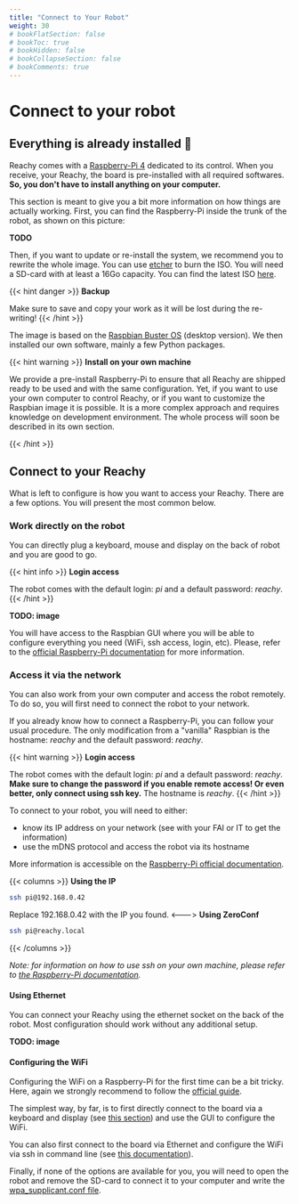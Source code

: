 ```yaml
---
title: "Connect to Your Robot"
weight: 30
# bookFlatSection: false
# bookToc: true
# bookHidden: false
# bookCollapseSection: false
# bookComments: true
---
```


# Connect to your robot

## Everything is already installed :tada:

Reachy comes with a [Raspberry-Pi 4](https://www.raspberrypi.org) dedicated to its control. When you receive, your Reachy, the board is pre-installed with all required softwares. **So, you don't have to install anything on your computer.**

This section is meant to give you a bit more information on how things are actually working. First, you can find the Raspberry-Pi inside the trunk of the robot, as shown on this picture:

**TODO**

Then, if you want to update or re-install the system, we recommend you to rewrite the whole image. You can
use [etcher](https://www.balena.io/etcher/) to burn the ISO. You will need a SD-card with at least a 16Go capacity. You can find the latest ISO [here](TODO).

{{< hint danger >}}
**Backup**

Make sure to save and copy your work as it will be lost during the re-writing!
{{< /hint >}}

The image is based on the [Raspbian Buster OS](https://www.raspberrypi.org/downloads/raspbian/) (desktop version). We then installed our own software, mainly a few Python packages. 

{{< hint warning >}}
**Install on your own machine**

We provide a pre-install Raspberry-Pi to ensure that all Reachy are shipped ready to be used and with the same configuration. Yet, if you want to use your own computer to control Reachy, or if you want to customize the Raspbian image it is possible. It is a more complex approach and requires knowledge on development environment. The whole process will soon be described in its own section.
<!-- The details can be found on the [_Install from scratch_](TODO) documentation. -->
{{< /hint >}}

## Connect to your Reachy

What is left to configure is how you want to access your Reachy. There are a few options. You will present the most common below.

### Work directly on the robot

You can directly plug a keyboard, mouse and display on the back of robot and you are good to go. 

{{< hint info >}}
**Login access**

The robot comes with the default login: _pi_ and a default password: _reachy_.
{{< /hint >}}

**TODO: image**

You will have access to the Raspbian GUI where you will be able to configure everything you need (WiFi, ssh access, login, etc). Please, refer to the [official Raspberry-Pi documentation](https://www.raspberrypi.org/documentation/) for more information.


### Access it via the network

You can also work from your own computer and access the robot remotely. To do so, you will first need to connect the robot to your network. 

If you already know how to connect a Raspberry-Pi, you can follow your usual procedure. The only modification from a "vanilla" Raspbian is the hostname: _reachy_ and the default password: _reachy_.

{{< hint warning >}}
**Login access**

The robot comes with the default login: _pi_ and a default password: _reachy_. **Make sure to change the password if you enable remote access! Or even better, only connect using ssh key.** The hostname is  _reachy_.
{{< /hint >}}

To connect to your robot, you will need to either:

* know its IP address on your network (see with your FAI or IT to get the information)
* use the mDNS protocol and access the robot via its hostname

More information is accessible on the [Raspberry-Pi official documentation](https://www.raspberrypi.org/documentation/remote-access/ip-address.md).

{{< columns >}}
**Using the IP**
```bash
ssh pi@192.168.0.42
```
Replace 192.168.0.42 with the IP you found.
<--->
**Using ZeroConf**
```bash
ssh pi@reachy.local
```
{{< /columns >}}


_Note: for information on how to use ssh on your own machine, please refer to [the Raspberry-Pi documentation](https://www.raspberrypi.org/documentation/remote-access/ssh/)._

#### Using Ethernet

You can connect your Reachy using the ethernet socket on the back of the robot. Most configuration should work without any additional setup.

**TODO: image**

#### Configuring the WiFi

Configuring the WiFi on a Raspberry-Pi for the first time can be a bit tricky. Here, again we strongly recommend to follow the [official guide](https://www.raspberrypi.org/documentation/configuration/wireless/). 

The simplest way, by far, is to first directly connect to the board via a keyboard and display (see [this section](#work-directly-on-the-robot)) and use the GUI to configure the WiFi.

You can also first connect to the board via Ethernet and configure the WiFi via ssh in command line (see [this documentation](https://www.raspberrypi.org/documentation/configuration/wireless/wireless-cli.md)).

Finally, if none of the options are available for you, you will need to open the robot and remove the SD-card to connect it to your computer and write the [wpa_supplicant.conf file](https://www.raspberrypi.org/documentation/configuration/wireless/headless.md).

